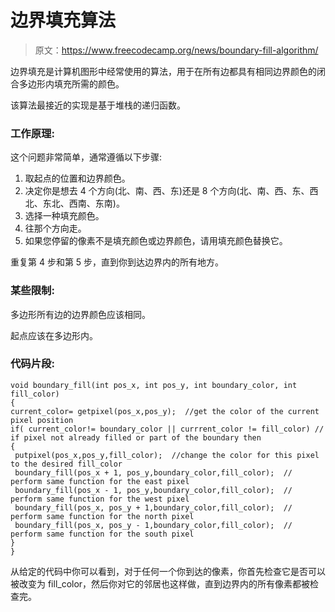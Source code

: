 # 边界填充算法

> 原文：<https://www.freecodecamp.org/news/boundary-fill-algorithm/>

边界填充是计算机图形中经常使用的算法，用于在所有边都具有相同边界颜色的闭合多边形内填充所需的颜色。

该算法最接近的实现是基于堆栈的递归函数。

### **工作原理:**

这个问题非常简单，通常遵循以下步骤:

1.  取起点的位置和边界颜色。
2.  决定你是想去 4 个方向(北、南、西、东)还是 8 个方向(北、南、西、东、西北、东北、西南、东南)。
3.  选择一种填充颜色。
4.  往那个方向走。
5.  如果您停留的像素不是填充颜色或边界颜色，请用填充颜色替换它。

重复第 4 步和第 5 步，直到你到达边界内的所有地方。

### ****某些限制:****

多边形所有边的边界颜色应该相同。

起点应该在多边形内。

### ****代码片段:****

```
void boundary_fill(int pos_x, int pos_y, int boundary_color, int fill_color)
{  
current_color= getpixel(pos_x,pos_y);  //get the color of the current pixel position
if( current_color!= boundary_color || currrent_color != fill_color) // if pixel not already filled or part of the boundary then
{    
 putpixel(pos_x,pos_y,fill_color);  //change the color for this pixel to the desired fill_color
 boundary_fill(pos_x + 1, pos_y,boundary_color,fill_color);  // perform same function for the east pixel
 boundary_fill(pos_x - 1, pos_y,boundary_color,fill_color);  // perform same function for the west pixel
 boundary_fill(pos_x, pos_y + 1,boundary_color,fill_color);  // perform same function for the north pixel
 boundary_fill(pos_x, pos_y - 1,boundary_color,fill_color);  // perform same function for the south pixel
}
}
```

从给定的代码中你可以看到，对于任何一个你到达的像素，你首先检查它是否可以被改变为 fill_color，然后你对它的邻居也这样做，直到边界内的所有像素都被检查完。